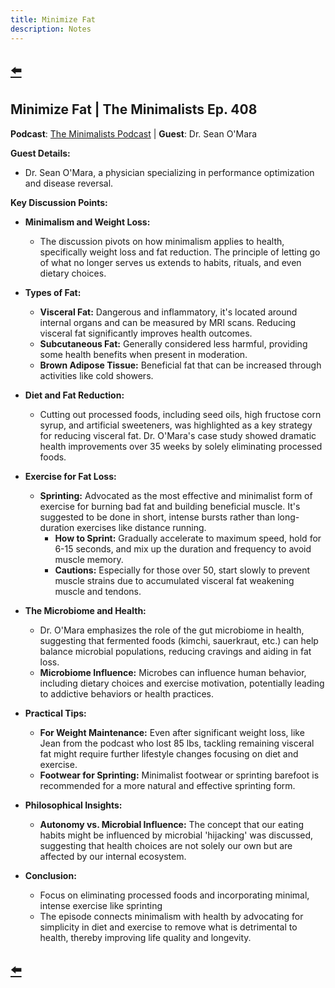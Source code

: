 ```yaml
---
title: Minimize Fat
description: Notes
---
```


## [⬅️](/)

## Minimize Fat | The Minimalists Ep. 408

**Podcast**: [The Minimalists Podcast](http://minimalists.com/podcast) | **Guest**: Dr. Sean O'Mara

**Guest Details:**
- Dr. Sean O'Mara, a physician specializing in performance optimization and disease reversal.

**Key Discussion Points:**

- **Minimalism and Weight Loss:**
  - The discussion pivots on how minimalism applies to health, specifically weight loss and fat reduction. The principle of letting go of what no longer serves us extends to habits, rituals, and even dietary choices.

- **Types of Fat:**
  - **Visceral Fat:** Dangerous and inflammatory, it's located around internal organs and can be measured by MRI scans. Reducing visceral fat significantly improves health outcomes.
  - **Subcutaneous Fat:** Generally considered less harmful, providing some health benefits when present in moderation.
  - **Brown Adipose Tissue:** Beneficial fat that can be increased through activities like cold showers.

- **Diet and Fat Reduction:**
  - Cutting out processed foods, including seed oils, high fructose corn syrup, and artificial sweeteners, was highlighted as a key strategy for reducing visceral fat. Dr. O'Mara's case study showed dramatic health improvements over 35 weeks by solely eliminating processed foods.

- **Exercise for Fat Loss:**
  - **Sprinting:** Advocated as the most effective and minimalist form of exercise for burning bad fat and building beneficial muscle. It's suggested to be done in short, intense bursts rather than long-duration exercises like distance running.
    - **How to Sprint:** Gradually accelerate to maximum speed, hold for 6-15 seconds, and mix up the duration and frequency to avoid muscle memory. 
    - **Cautions:** Especially for those over 50, start slowly to prevent muscle strains due to accumulated visceral fat weakening muscle and tendons.

- **The Microbiome and Health:**
  - Dr. O'Mara emphasizes the role of the gut microbiome in health, suggesting that fermented foods (kimchi, sauerkraut, etc.) can help balance microbial populations, reducing cravings and aiding in fat loss.
  - **Microbiome Influence:** Microbes can influence human behavior, including dietary choices and exercise motivation, potentially leading to addictive behaviors or health practices.

- **Practical Tips:**
  - **For Weight Maintenance:** Even after significant weight loss, like Jean from the podcast who lost 85 lbs, tackling remaining visceral fat might require further lifestyle changes focusing on diet and exercise.
  - **Footwear for Sprinting:** Minimalist footwear or sprinting barefoot is recommended for a more natural and effective sprinting form.

- **Philosophical Insights:**
  - **Autonomy vs. Microbial Influence:** The concept that our eating habits might be influenced by microbial 'hijacking' was discussed, suggesting that health choices are not solely our own but are affected by our internal ecosystem.

- **Conclusion:**
  - Focus on eliminating processed foods and incorporating minimal, intense exercise like sprinting
  - The episode connects minimalism with health by advocating for simplicity in diet and exercise to remove what is detrimental to health, thereby improving life quality and longevity.

## [⬅️](/)